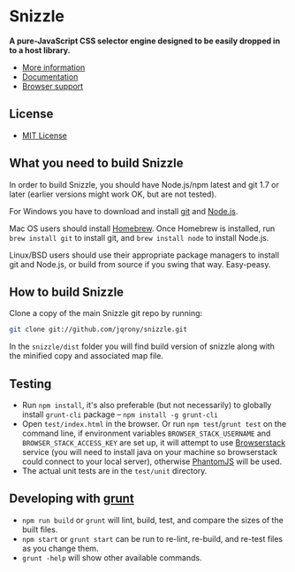 # Snizzle

__A pure-JavaScript CSS selector engine designed to be easily dropped in to a host library.__

- [More information](https://snizzlejs.com/)
- [Documentation](https://github.com/jqrony/snizzle/wiki/)
- [Browser support](https://github.com/jqrony/snizzle/wiki/#wiki-browsers)

## License
- [MIT License](https://github.com/jqrony/snizzle/blob/1.2.1/LICENSE.txt)

What you need to build Snizzle
---------------------------

In order to build Snizzle, you should have Node.js/npm latest and git 1.7 or later (earlier versions might work OK, but are not tested).

For Windows you have to download and install [git](http://git-scm.com/downloads) and [Node.js](https://nodejs.org/download/).

Mac OS users should install [Homebrew](http://mxcl.github.com/homebrew/). Once Homebrew is installed, run `brew install git` to install git,
and `brew install node` to install Node.js.

Linux/BSD users should use their appropriate package managers to install git and Node.js, or build from source
if you swing that way. Easy-peasy.


How to build Snizzle
----------------------------

Clone a copy of the main Snizzle git repo by running:

```bash
git clone git://github.com/jqrony/snizzle.git
```

In the `snizzle/dist` folder you will find build version of snizzle along with the minified copy and associated map file.

Testing
----------------------------

- Run `npm install`, it's also preferable (but not necessarily) to globally install `grunt-cli` package – `npm install -g grunt-cli`
- Open `test/index.html` in the browser. Or run `npm test`/`grunt test` on the command line, if environment variables `BROWSER_STACK_USERNAME` and `BROWSER_STACK_ACCESS_KEY` are set up, it will attempt to use [Browserstack](https://www.browserstack.com/) service (you will need to install java on your machine so browserstack could connect to your local server), otherwise [PhantomJS](http://phantomjs.org/) will be used.
- The actual unit tests are in the `test/unit` directory.

Developing with [grunt](http://gruntjs.com)
----------------------------

- `npm run build` or `grunt` will lint, build, test, and compare the sizes of the built files.
- `npm start` or `grunt start` can be run to re-lint, re-build, and re-test files as you change them.
- `grunt -help` will show other available commands.
